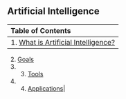 ## Artificial Intelligence

|Table of Contents|
|:------|
| 1. [What is Artificial Intelligence?](https://github.com/balazodeldiablo/IT115/blob/main/Artificial%20Intelligence%20-%20Wiki/Artificial_Intelligence.md) 
2. [Goals](https://github.com/balazodeldiablo/IT115/blob/main/Artificial%20Intelligence%20-%20Wiki/Goals.md) 
3. 3. [Tools](https://github.com/balazodeldiablo/IT115/blob/main/Artificial%20Intelligence%20-%20Wiki/Tools.md) 
4. 4. [Applications](https://github.com/balazodeldiablo/Software-Development-Tools---Assigment-2/blob/main/Artificial%20Intelligence%20-%20Wiki/Application.md)|
